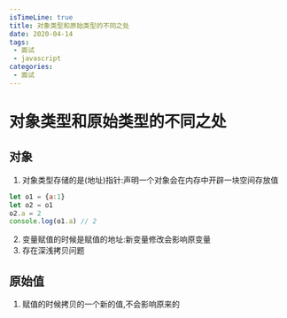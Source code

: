 ```yaml
---
isTimeLine: true
title: 对象类型和原始类型的不同之处
date: 2020-04-14
tags:
 - 面试
 - javascript
categories:
 - 面试
---
```

# 对象类型和原始类型的不同之处
## 对象
1. 对象类型存储的是(地址)指针:声明一个对象会在内存中开辟一块空间存放值
```js
let o1 = {a:1}
let o2 = o1
o2.a = 2
console.log(o1.a) // 2
```
2. 变量赋值的时候是赋值的地址:新变量修改会影响原变量
3. 存在深浅拷贝问题

## 原始值
1. 赋值的时候拷贝的一个新的值,不会影响原来的

<comment/>